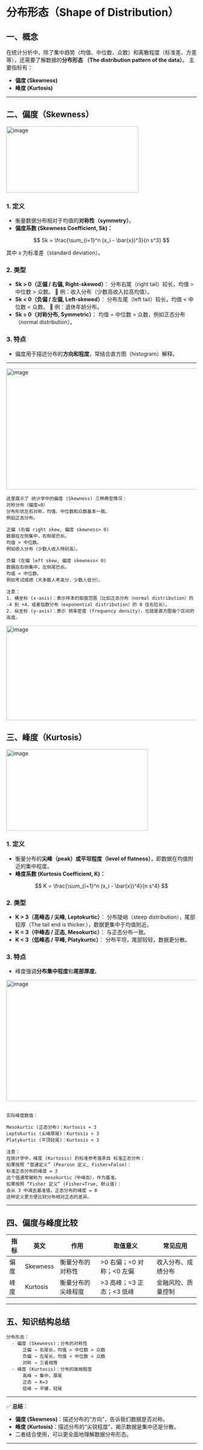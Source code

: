 

# 分布形态（Shape of Distribution）

## 一、概念

在统计分析中，除了集中趋势（均值、中位数、众数）和离散程度（标准差、方差等），还需要了解数据的**分布形态 （The distribution pattern of the data）**。
主要指标有：

* **偏度 (Skewness)**
* **峰度 (Kurtosis)**

---

## 二、偏度（Skewness）
<img width="350" height="175" alt="image" src="https://github.com/user-attachments/assets/d2ddc3b5-4814-41f8-93b3-676acaa58d60" />

### 1. 定义

* 衡量数据分布相对于均值的**对称性（symmetry）**。
* **偏度系数 (Skewness Coefficient, Sk)：**

$$
Sk = \frac{\sum_{i=1}^n (x_i - \bar{x})^3}{n s^3}
$$

  其中 $s$ 为标准差（standard deviation）。

### 2. 类型

* **Sk > 0（正偏 / 右偏, Right-skewed）**：
  分布右尾（right tail）较长，均值 > 中位数 > 众数。
  📍 例：收入分布（少数高收入拉高均值）。
* **Sk < 0（负偏 / 左偏, Left-skewed）**：
  分布左尾（left tail）较长，均值 < 中位数 < 众数。
  📍 例：退休年龄分布。
* **Sk = 0（对称分布, Symmetric）**：
  均值 = 中位数 = 众数，例如正态分布（normal distribution）。

### 3. 特点

* 偏度用于描述分布的**方向和程度**，常结合直方图（histogram）解释。

---
<img width="1000" height="320" alt="image" src="https://github.com/user-attachments/assets/dc2e53a3-f61c-48dd-b755-bc216c65ec59" />

```
这里展示了 统计学中的偏度 (Skewness) 三种典型情况：
对称分布（偏度=0）
分布形状左右对称，均值、中位数和众数基本一致。
例如正态分布。

正偏 (右偏 right skew, 偏度 skewness> 0)
数据在左侧集中，右侧尾巴长。
均值 > 中位数。
例如收入分布（少数人收入特别高）。

负偏 (左偏 left skew, 偏度 skewness< 0)
数据在右侧集中，左侧尾巴长。
均值 < 中位数。
例如考试成绩（大多数人考高分，少数人低分）。

注意：
1. 横坐标 (x-axis)：表示样本的取值范围（比如正态分布（normal distribution）的 -4 到 +4，或者指数分布（exponential distribution）的 0 往右拉长）。
2. 纵坐标 (y-axis)：表示 频率密度 (frequency density)，也就是直方图每个区间的高度。
```

<img width="600" height="250" alt="image" src="https://github.com/user-attachments/assets/7e0bb6c2-23d6-4667-8ed9-15b089065d73" />


## 三、峰度（Kurtosis）
<img width="375" height="215" alt="image" src="https://github.com/user-attachments/assets/174622aa-3a08-4e97-9f29-248ffdefe5e2" />

### 1. 定义

* 衡量分布的**尖峰（peak）或平坦程度（level of flatness）**，即数据在均值附近的集中程度。
* **峰度系数 (Kurtosis Coefficient, K)：**

$$
K = \frac{\sum_{i=1}^n (x_i - \bar{x})^4}{n s^4}
$$

### 2. 类型

* **K > 3（高峰态 / 尖峰, Leptokurtic）**：
  分布陡峭（steep distribution），尾部较厚（The tail end is thicker.），数据更集中于均值附近。
* **K = 3（中峰态 / 正态, Mesokurtic）**：
  与正态分布一致。
* **K < 3（低峰态 / 平峰, Platykurtic）**：
  分布平坦，尾部较轻，数据更分散。

### 3. 特点

* 峰度强调**分布集中程度**和**尾部厚度**。
<img width="1000" height="320" alt="image" src="https://github.com/user-attachments/assets/9b702b65-c16e-4a7b-b262-fc84670bffec" />

```

实际峰度数值：

Mesokurtic (正态分布)：Kurtosis ≈ 3
Leptokurtic (尖峰厚尾)：Kurtosis > 3
Platykurtic (平顶轻尾)：Kurtosis < 3

注意：
在统计学中，峰度 (Kurtosis) 的标准参考值来自 标准正态分布：
如果按照 “普通定义” (Pearson 定义, Fisher=False)：
标准正态分布的峰度 = 3
这个值通常被称为 mesokurtic（中峰态），作为基准。
如果按照 “Fisher 定义” (Fisher=True, 默认值)：
会从 3 中减去基准值，正态分布的峰度 = 0
这种定义更方便比较分布相对正态的差异。

```
---

## 四、偏度与峰度比较

| 指标 | 英文       | 作用        | 取值意义              | 常见应用      |
| -- | -------- | --------- | ----------------- | --------- |
| 偏度 | Skewness | 衡量分布的对称性  | >0 右偏；=0 对称；<0 左偏 | 收入分布、成绩分布 |
| 峰度 | Kurtosis | 衡量分布的尖峰程度 | >3 高峰；=3 正态；<3 低峰 | 金融风险、质量控制 |

---

## 五、知识结构总结

```
分布形态：
  - 偏度 (Skewness)：分布的对称性
      正偏 → 右尾长，均值 > 中位数 > 众数
      负偏 → 左尾长，均值 < 中位数 < 众数
      对称 → 三者相等
  - 峰度 (Kurtosis)：分布的陡峭程度
      高峰 → 集中，厚尾
      正态 → K=3
      低峰 → 平缓，轻尾
```

---

✅ **总结**：

* **偏度 (Skewness)**：描述分布的“方向”，告诉我们数据是否对称。
* **峰度 (Kurtosis)**：描述分布的“尖锐程度”，揭示数据是集中还是分散。
* 二者结合使用，可以更全面地理解数据分布形态。

---


